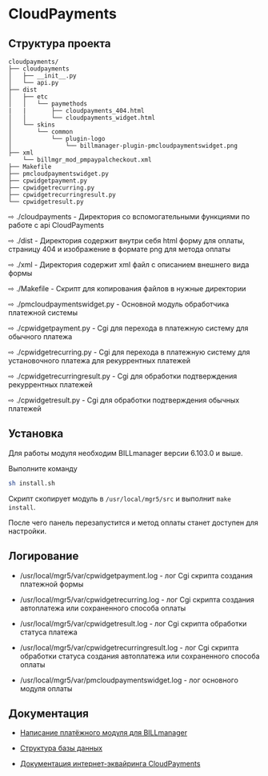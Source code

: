 # CloudPayments

## Структура проекта

```
cloudpayments/
├── cloudpayments
│   ├── __init__.py
│   └── api.py
├── dist
│   ├── etc
│   │   └── paymethods
|   |       ├── cloudpayments_404.html
│   │       └── cloudpayments_widget.html
│   └── skins
│       └── common
│           └── plugin-logo
│               └── billmanager-plugin-pmcloudpaymentswidget.png
├── xml
    └── billmgr_mod_pmpaypalcheckout.xml
├── Makefile
├── pmcloudpaymentswidget.py
├── cpwidgetpayment.py 
├── cpwidgetrecurring.py
├── cpwidgetrecurringresult.py
└── cpwidgetresult.py
```

⇨ ./cloudpayments - Директория со вспомогательными функциями по работе с api CloudPayments

⇨ ./dist - Директория содержит внутри себя html форму для оплаты, страницу 404 и изображение в формате png для метода оплаты

⇨ ./xml - Директория содержит xml файл с описанием внешнего вида формы

⇨ ./Makefile - Скрипт для копирования файлов в нужные директории

⇨ ./pmcloudpaymentswidget.py - Основной модуль обработчика платежной системы

⇨ ./cpwidgetpayment.py - Cgi для перехода в платежную систему для обычного платежа

⇨ ./cpwidgetrecurring.py - Cgi для перехода в платежную систему для установочного платежа для рекуррентных платежей

⇨ ./cpwidgetrecurringresult.py - Cgi для обработки подтверждения рекуррентных платежей

⇨ ./cpwidgetresult.py - Cgi для обработки подтверждения обычных платежей

## Установка

Для работы модуля необходим BILLmanager версии 6.103.0 и выше.

Выполните команду

```sh
sh install.sh
```

Скрипт скопирует модуль в `/usr/local/mgr5/src` и выполнит `make install`.

После чего панель перезапустится и метод оплаты станет доступен для настройки.

## Логирование

- /usr/local/mgr5/var/cpwidgetpayment.log - лог Cgi скрипта создания платежной формы

- /usr/local/mgr5/var/cpwidgetrecurring.log - лог Cgi скрипта создания автоплатежа или сохраненного способа оплаты

- /usr/local/mgr5/var/cpwidgetresult.log - лог Cgi скрипта обработки статуса платежа

- /usr/local/mgr5/var/cpwidgetrecurringresult.log - лог Cgi скрипта обработки статуса создания автоплатежа или сохраненного способа оплаты

- /usr/local/mgr5/var/pmcloudpaymentswidget.log - лог основного модуля оплаты

## Документация

- [Написание платёжного модуля для BILLmanager](https://docs.ispsystem.ru/bc/razrabotchiku/sozdanie-modulej/sozdanie-modulej-plateyonyh-sistem)

- [Структура базы данных](https://docs.ispsystem.ru/bc/razrabotchiku/struktura-bazy-dannyh)

- [Документация интернет-эквайринга CloudPayments](https://developers.cloudpayments.ru/)
